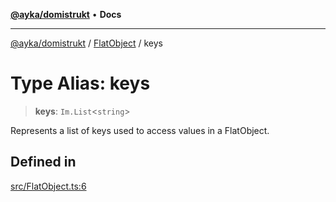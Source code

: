 [**@ayka/domistrukt**](../../../README.md) • **Docs**

***

[@ayka/domistrukt](../../../globals.md) / [FlatObject](../README.md) / keys

# Type Alias: keys

> **keys**: `Im.List`\<`string`\>

Represents a list of keys used to access values in a FlatObject.

## Defined in

[src/FlatObject.ts:6](https://github.com/AndreyMork/domistrukt/blob/e424882f37eb3cff2d317c2f62ddcbe7f7556be1/src/FlatObject.ts#L6)
